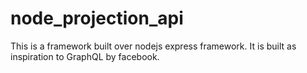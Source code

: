 # node_projection_api
This is a framework built over nodejs express framework. It is built as inspiration to GraphQL by facebook.
